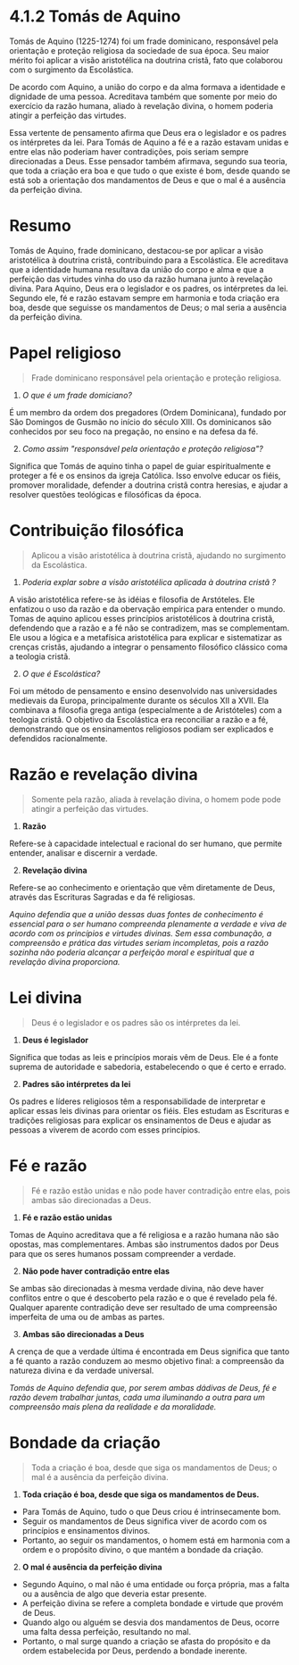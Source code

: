 # 4.1.2 Tomás de Aquino

Tomás de Aquino (1225-1274) foi um frade dominicano, responsável pela orientação e proteção religiosa da sociedade de sua época. Seu maior mérito foi aplicar a visão aristotélica na doutrina cristã, fato que colaborou com o surgimento da Escolástica.

De acordo com Aquino, a união do corpo e da alma formava a identidade e dignidade de uma pessoa. Acreditava também que somente por meio do exercício da razão humana, aliado à revelação divina, o homem poderia atingir a perfeição das virtudes.

Essa vertente de pensamento afirma que Deus era o legislador e os padres os intérpretes da lei. Para Tomás de Aquino a fé e a razão estavam unidas e entre elas não poderiam haver contradições, pois seriam sempre direcionadas a Deus. Esse pensador também afirmava, segundo sua teoria, que toda a criação era boa e que tudo o que existe é bom, desde quando se está sob a orientação dos mandamentos de Deus e que o mal é a ausência da perfeição divina.

# Resumo

Tomás de Aquino, frade dominicano, destacou-se por aplicar a visão aristotélica à doutrina cristã, contribuindo para a Escolástica. Ele acreditava que a identidade humana resultava da união do corpo e alma e que a perfeição das virtudes vinha do uso da razão humana junto à revelação divina. Para Aquino, Deus era o legislador e os padres, os intérpretes da lei. Segundo ele, fé e razão estavam sempre em harmonia e toda criação era boa, desde que seguisse os mandamentos de Deus; o mal seria a ausência da perfeição divina.

# Papel religioso

> Frade dominicano responsável pela orientação e proteção religiosa.

1. *O que é um frade domiciano?*

É um membro da ordem dos pregadores (Ordem Dominicana), fundado por São Domingos de Gusmão no início do século XIII. Os dominicanos são conhecidos por seu foco na pregação, no ensino e na defesa da fé.

2. *Como assim "responsável pela orientação e proteção religiosa"?*

Significa que Tomás de aquino tinha o papel de guiar espiritualmente e proteger a fé e os ensinos da igreja Católica. Isso envolve educar os fiéis, promover moralidade, defender a doutrina cristã contra heresias, e ajudar a resolver questões teológicas e filosóficas da época.

# Contribuição filosófica

> Aplicou a visão aristotélica à doutrina cristã, ajudando no surgimento da Escolástica.

1. *Poderia explar sobre a visão aristotélica aplicada à doutrina cristã ?*

A visão aristotélica refere-se às idéias e filosofia de Arstóteles. Ele enfatizou o uso da razão e da obervação empírica para entender o mundo. Tomas de aquino aplicou esses princípios aristotélicos à doutrina cristã, defendendo que a razão e a fé não se contradizem, mas se complementam. Ele usou a lógica e a metafísica aristotélica para explicar e sistematizar as crenças cristãs, ajudando a integrar o pensamento filosófico clássico coma a teologia cristã.

2. *O que é Escolástica?*

Foi um método de pensamento e ensino desenvolvido nas universidades medievais da Europa, principalmente durante os séculos XII a XVII. Ela combinava a filosofia grega antiga (especialmente a de Aristóteles) com a teologia cristã. O objetivo da Escolástica era reconciliar a razão e a fé, demonstrando que os ensinamentos religiosos podiam ser explicados e defendidos racionalmente.

# Razão e revelação divina

> Somente pela razão, aliada à revelação divina, o homem pode pode atingir a perfeição das virtudes.

1. **Razão**

Refere-se à capacidade intelectual e racional do ser humano, que permite entender, analisar e discernir a verdade.

2. **Revelação divina**

Refere-se ao conhecimento e orientação que vêm diretamente de Deus, através das Escrituras Sagradas e da fé religiosas.

*Aquino defendia que a união dessas duas fontes de conhecimento é essencial para o ser humano compreenda plenamente a verdade e viva de acordo com os princípios e virtudes divinas. Sem essa combunação, a compreensão e prática das virtudes seriam incompletas, pois a razão sozinha não poderia alcançar a perfeição moral e espiritual que a revelação divina proporciona.*

# Lei divina

> Deus é o legislador e os padres são os intérpretes da lei.

1. **Deus é legislador**

Significa que todas as leis e princípios morais vêm de Deus. Ele é a fonte suprema de autoridade e sabedoria, estabelecendo o que é certo e errado.

2. **Padres são intérpretes da lei**

Os padres e líderes religiosos têm a responsabilidade de interpretar e aplicar essas leis divinas para orientar os fiéis. Eles estudam as Escrituras e tradições religiosas para explicar os ensinamentos de Deus e ajudar as pessoas a viverem de acordo com esses princípios.

# Fé e razão

> Fé e razão estão unidas e não pode haver contradição entre elas, pois ambas são direcionadas a Deus.

1. **Fé e razão estão unidas**

Tomas de Aquino acreditava que a fé religiosa e a razão humana não são opostas, mas complementares. Ambas são instrumentos dados por Deus para que os seres humanos possam compreender a verdade.

2. **Não pode haver contradição entre elas**
   
Se ambas são direcionadas à mesma verdade divina, não deve haver conflitos entre o que é descoberto pela razão e o que é revelado pela fé. Qualquer aparente contradição deve ser resultado de uma compreensão imperfeita de uma ou de ambas as partes.

3. **Ambas são direcionadas a Deus**

A crença de que a verdade última é encontrada em Deus significa que tanto a fé quanto a razão conduzem ao mesmo objetivo final: a compreensão da natureza divina e da verdade universal.

*Tomás de Aquino defendia que, por serem ambas dádivas de Deus, fé e razão devem trabalhar juntas, cada uma iluminando a outra para um compreensão mais plena da realidade e da moralidade.*

# Bondade da criação

> Toda a criação é boa, desde que siga os mandamentos de Deus; o mal é a ausência da perfeição divina.

1. **Toda criação é boa, desde que siga os mandamentos de Deus.**

- Para Tomás de Aquino, tudo o que Deus criou é intrinsecamente bom.
- Seguir os mandamentos de Deus significa viver de acordo com os princípios e ensinamentos divinos.
- Portanto, ao seguir os mandamentos, o homem está em harmonia com a ordem e o propósito divino, o que mantém a bondade da criação.

2. **O mal é ausência da perfeição divina**

- Segundo Aquino, o mal não é uma entidade ou força própria, mas a falta ou a ausência de algo que deveria estar presente.
- A perfeição divina se refere a completa bondade e virtude que provém de Deus.
- Quando algo ou alguém se desvia dos mandamentos de Deus, ocorre uma falta dessa perfeição, resultando no mal.
- Portanto, o mal surge quando a criação se afasta do propósito e da ordem estabelecida por Deus, perdendo a bondade inerente.